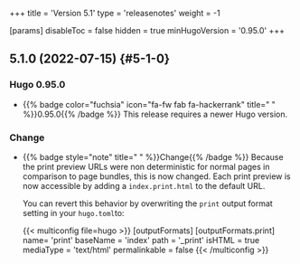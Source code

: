 +++
title = 'Version 5.1'
type = 'releasenotes'
weight = -1

[params]
  disableToc = false
  hidden = true
  minHugoVersion = '0.95.0'
+++

## 5.1.0 (2022-07-15) {#5-1-0}

### Hugo 0.95.0

- {{% badge color="fuchsia" icon="fa-fw fab fa-hackerrank" title=" " %}}0.95.0{{% /badge %}} This release requires a newer Hugo version.

### Change

- {{% badge style="note" title=" " %}}Change{{% /badge %}} Because the print preview URLs were non deterministic for normal pages in comparison to page bundles, this is now changed. Each print preview is now accessible by adding a `index.print.html` to the default URL.

  You can revert this behavior by overwriting the `print` output format setting in your `hugo.toml`to:

  {{< multiconfig file=hugo >}}
  [outputFormats]
	[outputFormats.print]
	  name= 'print'
	  baseName = 'index'
	  path = '_print'
	  isHTML = true
	  mediaType = 'text/html'
	  permalinkable = false
  {{< /multiconfig >}}
